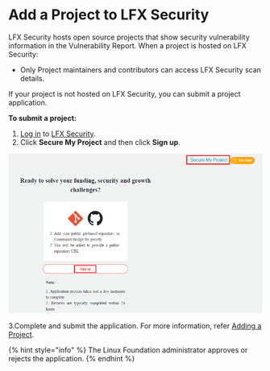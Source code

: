 # Add a Project to LFX Security

LFX Security hosts open source projects that show security vulnerability information in the Vulnerability Report. When a project is hosted on LFX Security:

* Only Project maintainers and contributors can access LFX Security scan details.

If your project is not hosted on LFX Security, you can submit a project application.

**To submit a project:**

1. [Log in](../../sso/sign-in/) to [LFX Security](https://security.lfx.linuxfoundation.org/). 
2. Click **Secure My Project** and then click **Sign up**.

![Signup ](../../.gitbook/assets/secure_my_project%20%281%29.png)

3.Complete and submit the application. For more information, refer [Adding a Project](add-a-github-project-to-security.md). 

{% hint style="info" %}
The Linux Foundation administrator approves or rejects the application. 
{% endhint %}



